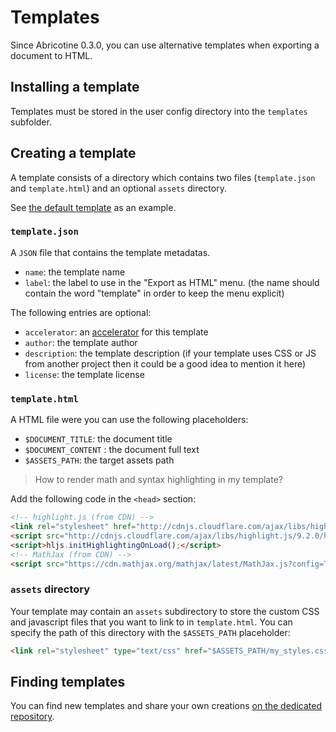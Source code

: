 # Templates

Since Abricotine 0.3.0, you can use alternative templates when exporting a document to HTML.

## Installing a template

Templates must be stored in the user config directory into the `templates` subfolder.

## Creating a template

A template consists of a directory which contains two files (`template.json` and `template.html`) and an optional `assets` directory.

See [the default template](https://github.com/brrd/Abricotine/tree/master/default/templates/default) as an example.

### `template.json`

A `JSON` file that contains the template metadatas.

* `name`: the template name
* `label`: the label to use in the "Export as HTML" menu. (the name should contain the word "template" in order to keep the menu explicit)

The following entries are optional:

* `accelerator`: an [accelerator](https://github.com/atom/electron/blob/master/docs/api/accelerator.md) for this template
* `author`: the template author
* `description`: the template description (if your template uses CSS or JS from another project then it could be a good idea to mention it here)
* `license`: the template license

### `template.html`

A HTML file were you can use the following placeholders:

* `$DOCUMENT_TITLE`: the document title
* `$DOCUMENT_CONTENT` : the document full text
* `$ASSETS_PATH`: the target assets path

> How to render math and syntax highlighting in my template?

Add the following code in the `<head>` section:

```html
<!-- highlight.js (from CDN) -->
<link rel="stylesheet" href="http://cdnjs.cloudflare.com/ajax/libs/highlight.js/9.2.0/styles/default.min.css">
<script src="http://cdnjs.cloudflare.com/ajax/libs/highlight.js/9.2.0/highlight.min.js"></script>
<script>hljs.initHighlightingOnLoad();</script>
<!-- MathJax (from CDN) -->
<script src="https://cdn.mathjax.org/mathjax/latest/MathJax.js?config=TeX-AMS_HTML"></script>
```

### `assets` directory

Your template may contain an `assets` subdirectory to store the custom CSS and javascript files that you want to link to in `template.html`. You can specify the path of this directory with the `$ASSETS_PATH` placeholder:

```html
<link rel="stylesheet" type="text/css" href="$ASSETS_PATH/my_styles.css">
```

## Finding templates

You can find new templates and share your own creations [on the dedicated repository](https://github.com/brrd/Abricotine-templates).

